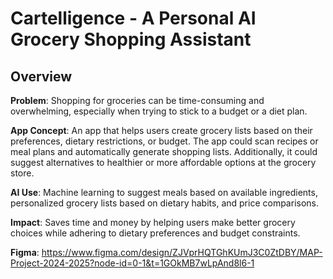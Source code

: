 # Cartelligence - A Personal AI Grocery Shopping Assistant
## Overview
**Problem**: Shopping for groceries can be time-consuming and overwhelming, especially when trying to stick to a budget or a diet plan.

**App Concept**: An app that helps users create grocery lists based on their preferences, dietary restrictions, or budget. The app could scan recipes or meal plans and automatically generate shopping lists. Additionally, it could suggest alternatives to healthier or more affordable options at the grocery store.

**AI Use**: Machine learning to suggest meals based on available ingredients, personalized grocery lists based on dietary habits, and price comparisons.

**Impact**: Saves time and money by helping users make better grocery choices while adhering to dietary preferences and budget constraints.

**Figma**: https://www.figma.com/design/ZJVprHQTGhKUmJ3C0ZtDBY/MAP-Project-2024-2025?node-id=0-1&t=1GOkMB7wLpAnd8l6-1

